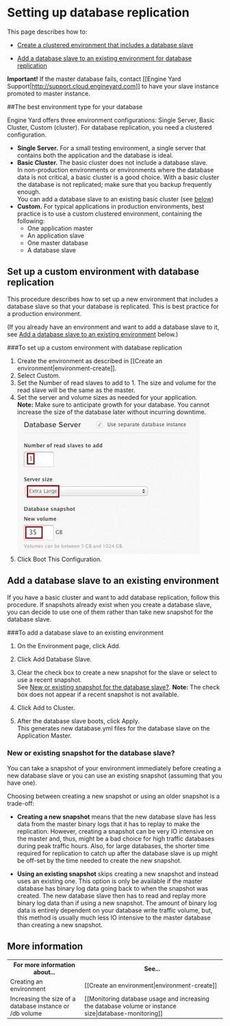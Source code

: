 # Setting up database replication

This page describes how to:  
 
* [Create a clustered environment that includes a database slave][2] 

* [Add a database slave to an existing environment for database replication][3]

**Important!** If the master database fails, contact [[Engine Yard Support|http://support.cloud.engineyard.com]] to have your slave instance promoted to master instance.

##The best environment type for your database

Engine Yard offers three environment configurations: Single Server, Basic Cluster, Custom (cluster). For database replication, you need a clustered configuration.

* **Single Server.** For a small testing environment, a single server that contains both the application and the database is ideal. 
* **Basic Cluster.** The basic cluster does not include a database slave.  
    In non-production environments or environments where the database data is not critical, a basic cluster is a good choice. With a basic cluster the database is not replicated; make sure that you backup frequently enough.  
    You can add a database slave to an existing basic cluster (see [below][3])
* **Custom.** For typical applications in production environments, best practice is to use a custom clustered environment, containing the following:  
    * One application master
    * An application slave
    * One master database
    * A database slave

<h2 id="topic2"> Set up a custom environment with database replication</h2>

This procedure describes how to set up a new environment that includes a database slave so that your database is replicated. This is best practice for a production environment. 

(If you already have an environment and want to add a database slave to it, see [Add a database slave to an existing environment][4] below.)

###To set up a custom environment with database replication

1. Create the environment as described in [[Create an environment|environment-create]].
2. Select Custom.
3. Set the Number of read slaves to add to 1.
    The size and volume for the read slave will be the same as the master.
3. Set the server and volume sizes as needed for your application.  
    **Note:** Make sure to anticipate growth for your database. You cannot increase the size of the database later without incurring downtime.  
    ![database server and slave size](images/db_server_n_slave.png)
4. Click Boot This Configuration.


<h2 id="topic3">Add a database slave to an existing environment</h2>

If you have a basic cluster and want to add database replication, follow this procedure. If snapshots already exist when you create a database slave, you can decide to use one of them rather than take new snapshot for the database slave.

###To add a database slave to an existing environment

1. On the Environment page, click Add.  

2. Click Add Database Slave.

3. Clear the check box to create a new snapshot for the slave or select to use a recent snapshot.    
    See [New or existing snapshot for the database slave?][3].
    **Note:** The check box does not appear if a recent snapshot is not available.
    
3. Click Add to Cluster.

4. After the database slave boots, click Apply.  
    This generates new database.yml files for the database slave on the Application Master.

<!-- QUESTION: Do I still have to click Apply after this? PL-6488 -->

<h3 id="topic4">New or existing snapshot for the database slave?</h3>

You can take a snapshot of your environment immediately before creating a new database slave or you can use an existing snapshot (assuming that you have one). 

Choosing between creating a new snapshot or using an older snapshot is a trade-off:

* **Creating a new snapshot** means that the new database slave has less data from the master binary logs that it has to replay to make the replication.  However, creating a snapshot can be very IO intensive on the master and, thus, might be a bad choice for high traffic databases during peak traffic hours.  Also, for large databases, the shorter time required for replication to catch up after the database slave is up might be off-set by the time needed to create the new snapshot.

* **Using an existing snapshot** skips creating a new snapshot and instead uses an existing one.  This option is only be available if the master database has binary log data going back to when the snapshot was created. The new database slave then has to read and replay more binary log data than if using a new snapshot. The amount of binary log data is entirely dependent on your database write traffic volume, but, this method is usually much less IO intensive to the master database than creating a new snapshot.



<h2 id="topic5"> More information</h2>

<table>
  <tr>
    <th>For more information about...</th><th>See...</th>
  </tr>
  <tr>
    <td>Creating an environment</td><td>[[Create an environment|environment-create]]</td>
  </tr>
  <tr>
    <td>Increasing the size of a database instance or /db volume</td><td>[[Monitoring database usage and increasing the database volume or instance size|database-monitoring]]</td>
  </tr> 
</table>


[1]: #topic1        "topic1"
[2]: #topic2        "topic2"
[3]: #topic3        "topic3"
[4]: #topic4		"topic4"
[5]: #topic5        "topic5"

<!-- Add a link to High Availability in the more information table. -->